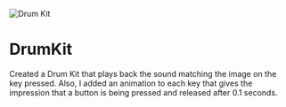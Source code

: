 ![Drum Kit](https://user-images.githubusercontent.com/100682160/172399092-71b17e7e-27c6-4aa0-918c-68b11f7c67c6.png)

# DrumKit
Created a Drum Kit that plays back the sound matching the image on the key pressed. Also, I added an animation to each key that gives the impression that a button is being pressed and released after 0.1 seconds.
